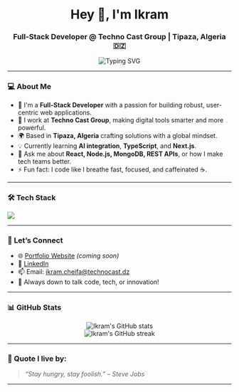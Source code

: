 <h1 align="center">Hey 👋, I'm Ikram</h1>
<h3 align="center">Full-Stack Developer @ Techno Cast Group | Tipaza, Algeria 🇩🇿</h3>

<p align="center">
  <img src="https://readme-typing-svg.demolab.com?font=Fira+Code&pause=1000&color=00BFFF&width=435&lines=Full-Stack+Developer;Lover+of+Clean+Code+%26+UI;Tech-Enthusiast+%7C+Always+Learning" alt="Typing SVG" />
</p>

---

### 💻 About Me

- 🚀 I'm a **Full-Stack Developer** with a passion for building robust, user-centric web applications.
- 🏢 I work at **Techno Cast Group**, making digital tools smarter and more powerful.
- 🌍 Based in **Tipaza, Algeria**  crafting solutions with a global mindset.
- 💡 Currently learning **AI integration**, **TypeScript**, and **Next.js**.
- 💬 Ask me about **React, Node.js, MongoDB, REST APIs**, or how I make tech teams better.
- ⚡ Fun fact: I code like I breathe  fast, focused, and caffeinated ☕.

---

### 🛠️ Tech Stack

<p align="left">
  <img src="https://skillicons.dev/icons?i=html,css,js,ts,react,nextjs,nodejs,express,mongodb,postgres,python,git,figma,vscode" />
</p>

---

### 🤝 Let’s Connect

- 🌐 [Portfolio Website](#) *(coming soon)*
- 💼 [LinkedIn]([https://www.linkedin.com/in/ikramchiefa/](https://dz.linkedin.com/in/ikram-cheifa))
- 📫 Email: [ikram.cheifa@technocast.dz](mailto:ikram.cheiffa@technocast.dz)
- 🧠 Always down to talk code, tech, or innovation!

---

### 📊 GitHub Stats

<p align="center">
  <img src="https://github-readme-stats.vercel.app/api?username=ikrammmmmmmmmm00&show_icons=true&theme=tokyonight" alt="Ikram's GitHub stats"/>
  <br>
  <img src="https://github-readme-streak-stats.herokuapp.com/?user=ikrammmmmmmmmm00&theme=tokyonight" alt="Ikram's GitHub streak"/>
</p>

---

### 🚀 Quote I live by:

> _“Stay hungry, stay foolish.” – Steve Jobs_

---

<!---
ikrammmmmmmmmm00/ikrammmmmmmmmm00 is a ✨ special ✨ repository because its `README.md` appears on your GitHub profile.
--->
